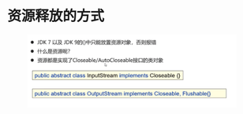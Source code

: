 # 资源释放的方式

<figure><img src="../.gitbook/assets/Screen Shot 2022-11-11 at 5.07.59 PM.png" alt=""><figcaption></figcaption></figure>

